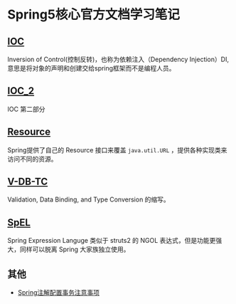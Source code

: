 # Spring5核心官方文档学习笔记

## [IOC](./IOC.md)
Inversion of Control(控制反转)，也称为依赖注入（Dependency Injection）DI,意思是将对象的声明和创建交给spring框架而不是编程人员。

## [IOC_2](./IOC_2.md)
IOC 第二部分

## [Resource](./Resource.md)
Spring提供了自己的 Resource 接口来覆盖 `java.util.URL` ，提供各种实现类来访问不同的资源。

## [V-DB-TC](./V-DB-TC.md)
Validation, Data Binding, and Type Conversion 的缩写。

## [SpEL](./SpEL.md)
Spring Expression Languge   类似于 struts2 的 NGOL 表达式，但是功能更强大，同样可以脱离 Spring 大家族独立使用。 

## 其他

- [Spring注解配置事务注意事项](./Spring注解配置事务注意事项.md)